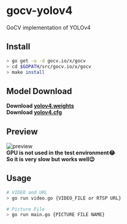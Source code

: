 # gocv-yolov4
GoCV implementation of YOLOv4

## Install
```sh
> go get -u -d gocv.io/x/gocv
> cd $GOPATH/src/gocv.io/x/gocv
> make install
```
## Model Download
**Download [yolov4.weights](https://github.com/AlexeyAB/darknet/releases/download/darknet_yolo_v3_optimal/yolov4.weights)**  
**Download [yolov4.cfg](https://raw.githubusercontent.com/AlexeyAB/darknet/master/cfg/yolov4.cfg)**

## Preview
![preview](https://user-images.githubusercontent.com/41789633/99181680-4e1a4980-2773-11eb-8522-e3765cc9425c.gif)  
**GPU is not used in the test environment😂**  
**So it is very slow but works well😉**  

## Usage
```sh
# VIDEO and URL
> go run video.go {VIDEO_FILE or RTSP URL}

# Picture File
> go run main.go {PICTURE FILE NAME}
```
